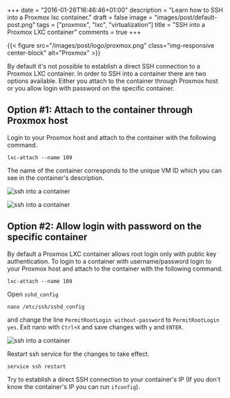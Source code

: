 +++
date = "2016-01-26T16:46:46+01:00"
description = "Learn how to SSH into a Proxmox lxc container."
draft = false
image = "images/post/default-post.png"
tags = ["proxmox", "lxc", "virtualization"]
title = "SSH into a Proxmox LXC container"
comments = true
+++

{{< figure src="/images/post/logo/proxmox.png" class="img-responsive center-block" alt="Proxmox" >}}

By default it's not possible to establish a direct SSH connection to a Proxmox LXC container. In order to SSH into a container there are two options available. Either you attach to the container through Proxmox host or you allow login with password on the specific container.

## Option #1: Attach to the container through Proxmox host  ##

Login to your Proxmox host and attach to the container with the following command.

    lxc-attach --name 109

The name of the container corresponds to the unique VM ID which you can see in the container's description.

![ssh into a container](/images/post/ssh-into-container-001.png)

![ssh into a container](/images/post/ssh-into-container.png)

## Option #2: Allow login with password on the specific container  ##

By default a Proxmox LXC container allows root login only with public key authentication. To login to a container with username/password login to your Proxmox host and attach to the container with the following command.

    lxc-attach --name 109

Open `sshd_config`

    nano /etc/ssh/sshd_config

and change the line `PermitRootLogin without-password` to `PermitRootLogin yes`. Exit nano with `Ctrl+X` and save changes with `y` and `ENTER`.

![ssh into a container](/images/post/ssh-into-container-002.png)

Restart ssh service for the changes to take effect.

    service ssh restart

Try to establish a direct SSH connection to your container's IP (If you don't know the container's IP you can run `ifconfig`).